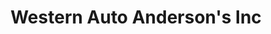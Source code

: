 ---
title: "Western Auto Anderson's Inc"
url: /valdosta/western-auto-andersons-inc/
shop: Eisenwaren
---